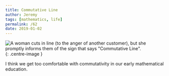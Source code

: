 ```yaml
---
title: Commutative Line
author: Jeremy
tags: [mathematics, life]
permalink: /62
date: 2019-01-02
---
```


![A woman cuts in line (to the anger of another customer), but she promptly informs them of the sign that says "Commutative Line".](https://res.cloudinary.com/dh3hm8pb7/image/upload/c_scale,q_auto:best,w_615/v1535842782/Handwaving/Published/CommutativeLine.png){: .centre-image }

I think we get too comfortable with commutativity in our early mathematical education.